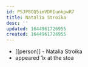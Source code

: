 ```yaml
---
id: PSJP8CQ5imVDRIunkpwR7
title: Natalia Stroika
desc: ''
updated: 1644961726955
created: 1644961726955
---
```



- [[person]] - Natalia Stroika
- appeared 1x at the stoa
